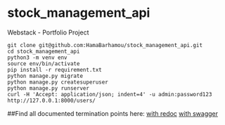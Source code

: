 # stock_management_api
Webstack - Portfolio Project

```
git clone git@github.com:HamaBarhamou/stock_management_api.git
cd stock_management_api
python3 -m venv env
source env/bin/activate
pip install -r requirement.txt
python manage.py migrate 
python manage.py createsuperuser 
python manage.py runserver
curl -H 'Accept: application/json; indent=4' -u admin:password123 http://127.0.0.1:8000/users/
```

##Find all documented termination points here:
[with redoc](http://127.0.0.1:8000/api/schema/redoc/)
[with swagger](http://127.0.0.1:8000/api/schema/swagger-ui/)